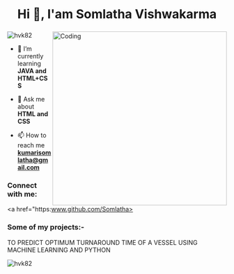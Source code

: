 <body style = background-color: pink>
<h1 align="center">Hi 👋, I'am Somlatha Vishwakarma</h1>

<h3 align="center"></h3>

<img align="right" alt="Coding" width="400" src="https://cdn.pixabay.com/photo/2020/10/17/20/28/virtual-5663279_1280.png"/>

 

<p align="left"> <img src="https://komarev.com/ghpvc/?username=hvk82&label=Profile%20views&color=0e75b6&style=flat" alt="hvk82" /> </p>

 

- 🌱 I’m currently learning **JAVA and HTML+CSS**

 

- 💬 Ask me about **HTML and CSS**

 

- 📫 How to reach me **kumarisomlatha@gmail.com**

 

<h3 align="left">Connect with me:</h3>

<p align="left">

</body>

<a href="https:www.github.com/Somlatha>
</p>

<h3>Some of my projects:-</h3>
<p> TO PREDICT OPTIMUM TURNAROUND TIME OF A VESSEL USING MACHINE LEARNING AND PYTHON</p>



<p><img align="center" src="https://github-readme-streak-stats.herokuapp.com/?user=hvk82&" alt="hvk82" /></p>
